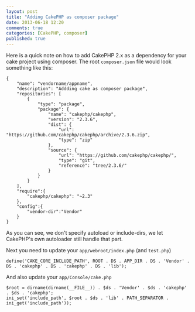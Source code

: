 ```yaml
---
layout: post
title: "Adding CakePHP as composer package"
date: 2013-06-18 12:20
comments: true
categories: [CakePHP, composer]
published: true
---
```


Here is a quick note on how to add CakePHP 2.x as a dependency for your cake project
using composer.
The root `composer.json` file would look something like this:

```
{
    "name": "vendorname/appname",
    "description": "Addding cake as composer package",
    "repositories": [
        {
            "type": "package",
            "package": {
                "name": "cakephp/cakephp",
                "version": "2.3.6",
                "dist": {
                    "url": "https://github.com/cakephp/cakephp/archive/2.3.6.zip",
                    "type": "zip"
                },
                "source": {
                    "url": "https://github.com/cakephp/cakephp/",
                    "type": "git",
                    "reference": "tree/2.3.6/"
                }
            }
        }
    ],
    "require":{
        "cakephp/cakephp": "~2.3"
    },
    "config":{
        "vendor-dir":"Vendor"
    }
}
```

As you can see, we don't specify autoload or include-dirs, we let CakePHP's own
autoloader still handle that part.

Next you need to update your `app/webroot/index.php` (and `test.php`)

```
define('CAKE_CORE_INCLUDE_PATH', ROOT . DS . APP_DIR . DS . 'Vendor' . DS . 'cakephp' . DS . 'cakephp' . DS . 'lib');
```

And also update your `app/Console/cake.php`

```
$root = dirname(dirname(__FILE__)) . $ds . 'Vendor' . $ds . 'cakephp' . $ds . 'cakephp';
ini_set('include_path', $root . $ds . 'lib' . PATH_SEPARATOR . ini_get('include_path'));
```
